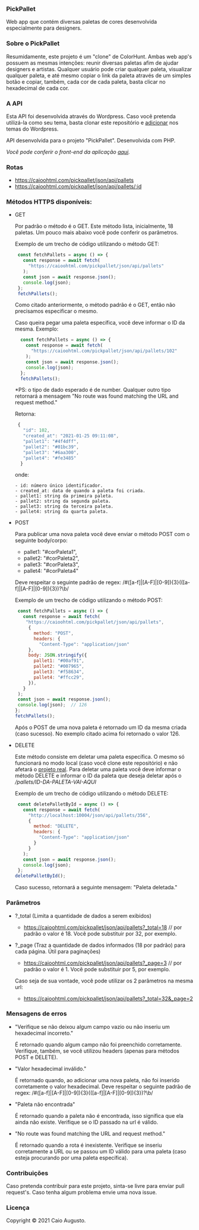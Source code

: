 ### PickPallet
Web app que contém diversas paletas de cores desenvolvida especialmente para designers.

### Sobre o PickPallet
Resumidamente, este projeto é um "clone" de ColorHunt. Ambas web app's possuem as mesmas intenções: reunir diversas paletas afim de ajudar designers e artistas.
Qualquer usuário pode criar qualquer paleta, visualizar qualquer paleta, e até mesmo copiar o link da paleta através de um simples botão e copiar, também,
cada cor de cada paleta, basta clicar no hexadecimal de cada cor. 
 
 
### A API
Esta API foi desenvolvida através do Wordpress. Caso você pretenda utilizá-la como seu tema, basta clonar este repositório e [adicionar](https://www.wpbeginner.com/beginners-guide/how-to-install-a-wordpress-theme/) nos temas do Wordpress.

API desenvolvida para o projeto "PickPallet". Desenvolvida com PHP.

*Você pode conferir o front-end da aplicação [aqui](https://github.com/CaioAugustoo/pick_pallet).*

### Rotas

- https://caioohtml.com/pickpallet/json/api/pallets 
- https://caioohtml.com/pickpallet/json/api/pallets/:id


### Métodos HTTPS disponíveis:


- GET

    Por padrão o método é o GET. Este método lista, inicialmente, 18 paletas. Um pouco mais abaixo você pode conferir os parâmetros.
           
    Exemplo de um trecho de código utilizando o método GET:

     ```javascript
      const fetchPallets = async () => {
        const response = await fetch(
          "https://caioohtml.com/pickpallet/json/api/pallets"
        );
        const json = await response.json();
        console.log(json);
      };
      fetchPallets();
    ```
    
    Como citado anteriormente, o método padrão é o GET, então não precisamos especificar o mesmo. 

    
    Caso queira pegar uma paleta específica, você deve informar o ID da mesma. 
    Exemplo: 
    
    ```javascript
      const fetchPallets = async () => {
        const response = await fetch(
          "https://caioohtml.com/pickpallet/json/api/pallets/102"
        );
        const json = await response.json();
        console.log(json);
      };
      fetchPallets();
    ```
    *PS: o tipo de dado esperado é de number. Qualquer outro tipo retornará a mensagem "No route was found matching the URL and request method."
  
   Retorna:
   
   ```javascript
    {
      "id": 102,
      "created_at": "2021-01-25 09:11:08",
      "pallet1": "#4f4dff",
      "pallet2": "#01bc39",
      "pallet3": "#6aa300",
      "pallet4": "#fe3485"
     }
   ```
    onde: 
    
      - id: número único identificador.
      - created_at: data de quando a paleta foi criada.
      - pallet1: string da primeira paleta.
      - pallet2: string da segunda paleta.
      - pallet3: string da terceira paleta.
      - pallet4: string da quarta paleta.
      
    
- POST
   
    Para publicar uma nova paleta você deve enviar o método POST com o seguinte body/corpo:
     - pallet1: "#corPaleta1",
     - pallet2: "#corPaleta2",
     - pallet3: "#corPaleta3",
     - pallet4: "#corPaleta4"
     
     Deve respeitar o seguinte padrão de regex:    /#([a-f]|[A-F]|[0-9]){3}(([a-f]|[A-F]|[0-9]){3})?\b/
     
     Exemplo de um trecho de código utilizando o método POST:

     ```javascript
      const fetchPallets = async () => {
        const response = await fetch(
         "https://caioohtml.com/pickpallet/json/api/pallets",
          {
            method: "POST",
            headers: { 
              "Content-Type": "application/json" 
          },
          body: JSON.stringify({
            pallet1: "#00af91",
            pallet2: "#007965",
            pallet3: "#f58634",
            pallet4: "#ffcc29",
          }),
        }
      );
      const json = await response.json();
      console.log(json);  // 126
    };
    fetchPallets();
    ```
    
    Após o POST de uma nova paleta é retornado um ID da mesma criada (caso sucesso). No exemplo citado acima foi retornado o valor 126.
 
 
- DELETE
  
  Este método consiste em deletar uma paleta específica. O mesmo só funcionará no modo local (caso você clone este repositório) e não afetará o [projeto real](https://github.com/CaioAugustoo/pick_pallet).
  Para deletar uma paleta você deve informar o método DELETE e informar o ID da paleta que deseja deletar após o */pallets/ID-DA-PALETA-VAI-AQUI*
  
  Exemplo de um trecho de código utilizando o método DELETE:

     ```javascript
      const deletePalletById = async () => {
        const response = await fetch(
          "http://localhost:10004/json/api/pallets/356",
          {
            method: "DELETE",
            headers: {
              "Content-Type": "application/json"
            }
          }
        );
        const json = await response.json();
        console.log(json);
      };
    deletePalletById();
    ```
    
    Caso sucesso, retornará a seguinte mensagem: "Paleta deletada."
    
 ### Parâmetros
  - ?_total (Limita a quantidade de dados a serem exibidos)
      * https://caioohtml.com/pickpallet/json/api/pallets?_total=18  // por padrão o valor é 18. Você pode substituir por 32, por exemplo. 
       
  - ?_page (Traz a quantidade de dados informados (18 por padrão) para cada página. Útil para paginações)
       * https://caioohtml.com/pickpallet/json/api/pallets?_page=3   // por padrão o valor é 1. Você pode substituir por 5, por exemplo. 
       
       
    Caso seja de sua vontade, você pode utilizar os 2 parâmetros na mesma url: 
    
     - https://caioohtml.com/pickpallet/json/api/pallets?_total=32&_page=2
     
### Mensagens de erros
 - "Verifique se não deixou algum campo vazio ou não inseriu um hexadecimal incorreto."
 
      É retornado quando algum campo não foi preenchido corretamente. Verifique, também, se você utilizou headers (apenas para métodos POST e DELETE).

 - "Valor hexadecimal inválido."
 
     É retornado quando, ao adicionar uma nova paleta, não foi inserido corretamente o valor hexadecimal. Deve respeitar o seguinte padrão de regex:    /#([a-f]|[A-F]|[0-9]){3}(([a-f]|[A-F]|[0-9]){3})?\b/
     
     
 - "Paleta não encontrada"
     
     É retornado quando a paleta não é encontrada, isso significa que ela ainda não existe. Verifique se o ID passado na url é válido.

- "No route was found matching the URL and request method."
    
    É retornado quando a rota é inexistente. Verifique se inseriu corretamente a URL ou se passou um ID válido para uma paleta (caso esteja procurando por uma paleta específica).
   
   
 ### Contribuições
 
   Caso pretenda contribuir para este projeto, sinta-se livre para enviar pull request's. 
   Caso tenha algum problema envie uma nova issue.
 
 
 ### Licença
 
 Copyright © 2021 Caio Augusto.
